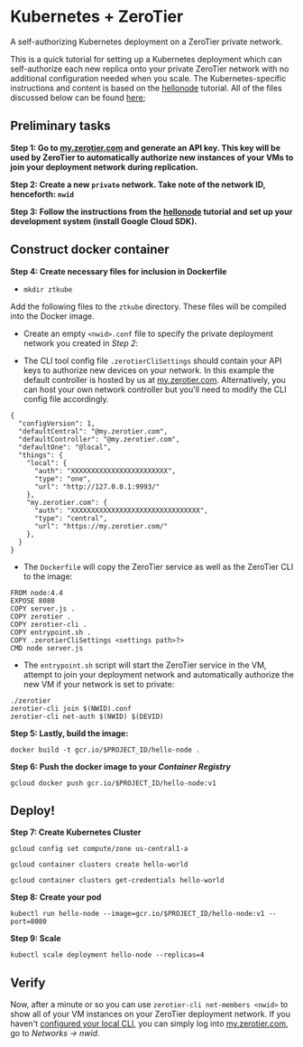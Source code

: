 Kubernetes + ZeroTier
====

A self-authorizing Kubernetes deployment on a ZeroTier private network.

This is a quick tutorial for setting up a Kubernetes deployment which can self-authorize each new replica onto your private ZeroTier network with no additional configuration needed when you scale. The Kubernetes-specific instructions and content is based on the [hellonode](http://kubernetes.io/docs/hellonode/) tutorial. All of the files discussed below can be found [here]();



## Preliminary tasks

**Step 1: Go to [my.zerotier.com](https://my.zerotier.com) and generate an API key. This key will be used by ZeroTier to automatically authorize new instances of your VMs to join your deployment network during replication.**

**Step 2: Create a new `private` network. Take note of the network ID, henceforth: `nwid`**

**Step 3: Follow the instructions from the [hellonode](ttp://kubernetes.io/docs/hellonode/) tutorial and set up your development system (install Google Cloud SDK).**




## Construct docker container

**Step 4: Create necessary files for inclusion in Dockerfile**
 - `mkdir ztkube`

Add the following files to the `ztkube` directory. These files will be compiled into the Docker image.
 
 - Create an empty `<nwid>.conf` file to specify the private deployment network you created in *Step 2*:

 - The CLI tool config file `.zerotierCliSettings` should contain your API keys to authorize new devices on your network. In this example the default controller is hosted by us at [my.zerotier.com](https://my.zerotier.com). Alternatively, you can host your own network controller but you'll need to modify the CLI config file accordingly.

```
{
  "configVersion": 1,
  "defaultCentral": "@my.zerotier.com",
  "defaultController": "@my.zerotier.com",
  "defaultOne": "@local",
  "things": {
    "local": {
      "auth": "XXXXXXXXXXXXXXXXXXXXXXXX",
      "type": "one",
      "url": "http://127.0.0.1:9993/"
    },
    "my.zerotier.com": {
      "auth": "XXXXXXXXXXXXXXXXXXXXXXXXXXXXXXXX",
      "type": "central",
      "url": "https://my.zerotier.com/"
    },
  }
}
```


 - The `Dockerfile` will copy the ZeroTier service as well as the ZeroTier CLI to the image: 

```
FROM node:4.4
EXPOSE 8080
COPY server.js .
COPY zerotier .
COPY zerotier-cli .
COPY entrypoint.sh .
COPY .zerotierCliSettings <settings path>?>
CMD node server.js
```

 - The `entrypoint.sh` script will start the ZeroTier service in the VM, attempt to join your deployment network and automatically authorize the new VM if your network is set to private:

```
./zerotier 
zerotier-cli join $(NWID).conf
zerotier-cli net-auth $(NWID) $(DEVID)
```

**Step 5: Lastly, build the image:**

`docker build -t gcr.io/$PROJECT_ID/hello-node .`



**Step 6: Push the docker image to your *Container Registry***

`gcloud docker push gcr.io/$PROJECT_ID/hello-node:v1`


## Deploy!

**Step 7: Create Kubernetes Cluster**

`gcloud config set compute/zone us-central1-a`

`gcloud container clusters create hello-world`

`gcloud container clusters get-credentials hello-world`



**Step 8: Create your pod**

`kubectl run hello-node --image=gcr.io/$PROJECT_ID/hello-node:v1 --port=8080`



**Step 9: Scale**

`kubectl scale deployment hello-node --replicas=4`

## Verify

Now, after a minute or so you can use `zerotier-cli net-members <nwid>` to show all of your VM instances on your ZeroTier deployment network. If you haven't [configured your local CLI](), you can simply log into [my.zerotier.com](https://my.zerotier.com), go to *Networks -> nwid*.
